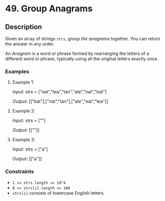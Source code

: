 # 49. Group Anagrams

## Description

Given an array of strings `strs`, group *the anagrams* together. You can return the answer in any order.

An *Anagram* is a word or phrase formed by rearranging the letters of a different word or phrase, typically using all the original letters exactly once.

### Examples

1. Example 1:

    *Input*: strs = ["eat","tea","tan","ate","nat","bat"]

    *Output*: [["bat"],["nat","tan"],["ate","eat","tea"]]

2. Example 2:

    *Input*: strs = [""]

    *Output*: [[""]]

3. Example 3:

    *Input*: strs = ["a"]

    *Output*: [["a"]]

### Constraints

* `1 <= strs.length <= 10^4`
* `0 <= strs[i].length <= 100`
* `strs[i]` consists of lowercase English letters.
  